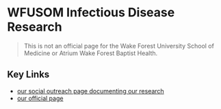 # WFUSOM Infectious Disease Research

>This is not an official page for the Wake Forest University School of Medicine or Atrium Wake Forest Baptist Health.


## Key Links
* [our social outreach page documenting our research](https://wakeforestid.com/)
* [our official page](https://school.wakehealth.edu/departments/internal-medicine/infectious-diseases)
